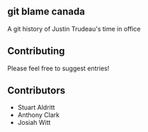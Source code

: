 ## git blame canada

A git history of Justin Trudeau's time in office

## Contributing

Please feel free to suggest entries!

## Contributors

- Stuart Aldritt
- Anthony Clark
- Josiah Witt

